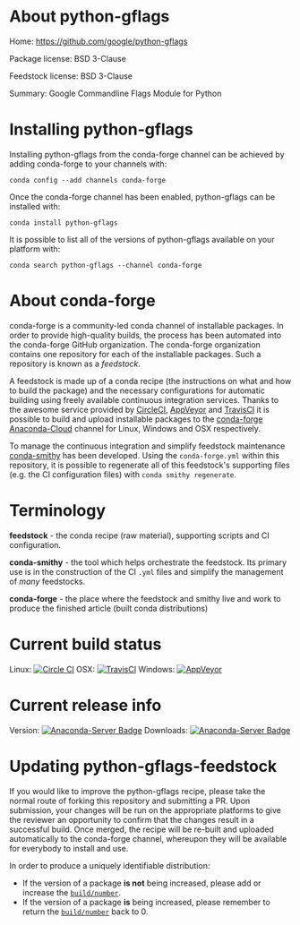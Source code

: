About python-gflags
===================

Home: https://github.com/google/python-gflags

Package license: BSD 3-Clause

Feedstock license: BSD 3-Clause

Summary: Google Commandline Flags Module for Python



Installing python-gflags
========================

Installing python-gflags from the conda-forge channel can be achieved by adding conda-forge to your channels with:

```
conda config --add channels conda-forge
```

Once the conda-forge channel has been enabled, python-gflags can be installed with:

```
conda install python-gflags
```

It is possible to list all of the versions of python-gflags available on your platform with:

```
conda search python-gflags --channel conda-forge
```


About conda-forge
=================

conda-forge is a community-led conda channel of installable packages.
In order to provide high-quality builds, the process has been automated into the
conda-forge GitHub organization. The conda-forge organization contains one repository 
for each of the installable packages. Such a repository is known as a *feedstock*.

A feedstock is made up of a conda recipe (the instructions on what and how to build
the package) and the necessary configurations for automatic building using freely
available continuous integration services. Thanks to the awesome service provided by
[CircleCI](https://circleci.com/), [AppVeyor](http://www.appveyor.com/)
and [TravisCI](https://travis-ci.org/) it is possible to build and upload installable
packages to the [conda-forge](https://anaconda.org/conda-forge)
[Anaconda-Cloud](http://docs.anaconda.org/) channel for Linux, Windows and OSX respectively.

To manage the continuous integration and simplify feedstock maintenance
[conda-smithy](http://github.com/conda-forge/conda-smithy) has been developed.
Using the ``conda-forge.yml`` within this repository, it is possible to regenerate all of
this feedstock's supporting files (e.g. the CI configuration files) with ``conda smithy regenerate``.


Terminology
===========

**feedstock** - the conda recipe (raw material), supporting scripts and CI configuration.

**conda-smithy** - the tool which helps orchestrate the feedstock.
                   Its primary use is in the construction of the CI ``.yml`` files
                   and simplify the management of *many* feedstocks.

**conda-forge** - the place where the feedstock and smithy live and work to
                  produce the finished article (built conda distributions)

Current build status
====================

Linux: [![Circle CI](https://circleci.com/gh/conda-forge/python-gflags-feedstock.svg?style=svg)](https://circleci.com/gh/conda-forge/python-gflags-feedstock)
OSX: [![TravisCI](https://travis-ci.org/conda-forge/python-gflags-feedstock.svg?branch=master)](https://travis-ci.org/conda-forge/python-gflags-feedstock) 
Windows: [![AppVeyor](https://ci.appveyor.com/api/projects/status/github/conda-forge/python-gflags-feedstock?svg=True)](https://ci.appveyor.com/project/conda-forge/python-gflags-feedstock/branch/master)

Current release info
====================
Version: [![Anaconda-Server Badge](https://anaconda.org/conda-forge/python-gflags/badges/version.svg)](https://anaconda.org/conda-forge/python-gflags)
Downloads: [![Anaconda-Server Badge](https://anaconda.org/conda-forge/python-gflags/badges/downloads.svg)](https://anaconda.org/conda-forge/python-gflags)


Updating python-gflags-feedstock
================================

If you would like to improve the python-gflags recipe, please take the normal
route of forking this repository and submitting a PR. Upon submission, your changes will
be run on the appropriate platforms to give the reviewer an opportunity to confirm that the
changes result in a successful build. Once merged, the recipe will be re-built and uploaded
automatically to the conda-forge channel, whereupon they will be available for everybody to
install and use.

In order to produce a uniquely identifiable distribution:
 * If the version of a package **is not** being increased, please add or increase
   the [``build/number``](http://conda.pydata.org/docs/building/meta-yaml.html#build-number-and-string). 
 * If the version of a package **is** being increased, please remember to return
   the [``build/number``](http://conda.pydata.org/docs/building/meta-yaml.html#build-number-and-string)
   back to 0.
